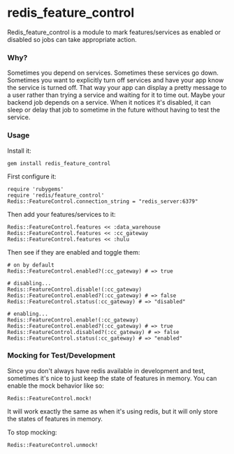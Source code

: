 redis_feature_control
=====================

Redis_feature_control is a module to mark features/services as enabled or disabled
so jobs can take appropriate action.


### Why?

Sometimes you depend on services.  Sometimes these services go down.  Sometimes
you want to explicitly turn off services and have your app know the service is
turned off.  That way your app can display a pretty message to a user
rather than trying a service and waiting for it to time out.  Maybe your backend
job depends on a service.  When it notices it's disabled, it can sleep or delay
that job to sometime in the future without having to test the service.



### Usage

Install it:

    gem install redis_feature_control

First configure it:

    require 'rubygems'
    require 'redis/feature_control'
    Redis::FeatureControl.connection_string = "redis_server:6379"

Then add your features/services to it:

    Redis::FeatureControl.features << :data_warehouse
    Redis::FeatureControl.features << :cc_gateway
    Redis::FeatureControl.features << :hulu

Then see if they are enabled and toggle them:

    # on by default
    Redis::FeatureControl.enabled?(:cc_gateway) # => true

    # disabling...
    Redis::FeatureControl.disable!(:cc_gateway)
    Redis::FeatureControl.enabled?(:cc_gateway) # => false
    Redis::FeatureControl.status(:cc_gateway) # => "disabled"

    # enabling...
    Redis::FeatureControl.enable!(:cc_gateway)
    Redis::FeatureControl.enabled?(:cc_gateway) # => true
    Redis::FeatureControl.disabled?(:cc_gateway) # => false
    Redis::FeatureControl.status(:cc_gateway) # => "enabled"

### Mocking for Test/Development

Since you don't always have redis available in development and test, sometimes
it's nice to just keep the state of features in memory.  You can enable the mock
behavior like so:

    Redis::FeatureControl.mock!

It will work exactly the same as when it's using redis, but it will only store
the states of features in memory.

To stop mocking:

    Redis::FeatureControl.unmock!

